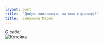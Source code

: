 ```yaml
---
layout: post
title:  "Добро пожаловать на мою страницу!"
title:  Симунина Мария
--- 
```

_О себе:_  
![](http://www.1zoom.me/big2/881/254231-Sepik.jpg "Котейка")
